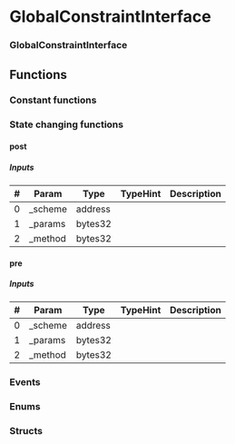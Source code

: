 












# GlobalConstraintInterface

### GlobalConstraintInterface



## Functions



### Constant functions





### State changing functions

#### post




##### Inputs

|#  |Param|Type|TypeHint|Description|
|---|-----|----|--------|-----------|
|0|_scheme|address|||
|1|_params|bytes32|||
|2|_method|bytes32|||


#### pre




##### Inputs

|#  |Param|Type|TypeHint|Description|
|---|-----|----|--------|-----------|
|0|_scheme|address|||
|1|_params|bytes32|||
|2|_method|bytes32|||






### Events




### Enums




### Structs



